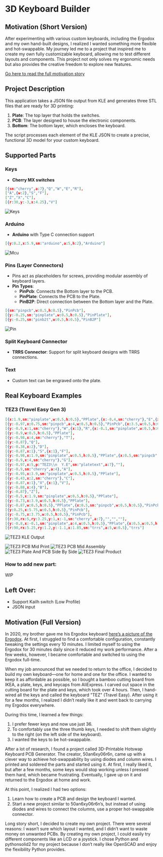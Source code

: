 # 3D Keyboard Builder

## Motivation (Short Version)

After experimenting with various custom keyboards, including the Ergodox and my own hand-built designs, I realized I wanted something more flexible and hot-swappable. My journey led me to a project that inspired me to create my own fully customizable keyboard, allowing me to test different layouts and components. This project not only solves my ergonomic needs but also provides the creative freedom to explore new features. <F12>

[Go here to read the full motivation story](#motivation-\(full-version\))


## Project Description

This application takes a JSON file output from KLE and generates three STL files that are ready for 3D printing:
1. **Plate**: The top layer that holds the switches.
2. **PCB**: The layer designed to house the electronic components.
3. **Bottom**: The bottom layer, which encloses the keyboard.

The script processes each element of the KLE JSON to create a precise, functional 3D model for your custom keyboard.

## Supported Parts

### Keys
- **Cherry MX switches**
```json
[{sm:"cherry",a:7},"Q","W","E","R"],
["A",{w:2},"S","F"],
["Z","X","C"],
[{r:30,y:-3,x:4.25},"V"]
```
![Keys](Documents/Keys.png)

### Arduino
- **Arduino** with Type C connection support
```json
[{y:0.2,x:5.9,sm:"arduino",a:5,h:2},"Arduino"]
```
![Mcu](Documents/MCU.png)

### Pins (Layer Connectors)
- Pins act as placeholders for screws, providing modular assembly of keyboard layers.
- **Pin Types**:
  - **PinPcb**: Connects the Bottom layer to the PCB.
  - **PinPlate**: Connects the PCB to the Plate.
  - **PinB2P**: Direct connection between the Bottom layer and the Plate.
```json
[{sm:"pinpcb",w:0.5,h:0.5},"PinPcb"],
[{y:-0.25,sm:"pinplate",w:0.5,h:0.5},"PinPlate"],
[{y:-0.25,sm:"pinb2t",w:0.5,h:0.5},"PinB2P"]
```
![Pin](Documents/Pins.png)


### Split Keyboard Connector
- **TRRS Connector**: Support for split keyboard designs with TRRS connections.

### Text
- Custom text can be engraved onto the plate.

## Real Keyboard Examples

### TEZ3 (Travel Easy Gen 3)

```json
[{x:1.9,sm:"pinplate",w:0.5,h:0.5},"PPlate",{x:-0.4,sm:"cherry"},"E",{x:2.3,sm:"arduino",a:5,h:2},"Arduino"],
[{y:-0.97,x:0.75,sm:"pinpcb",a:4,w:0.5,h:0.5},"PinPcb",{x:3.5,w:0.5,h:0.5},"PinPcb"],
[{y:-0.9,x:1,sm:"cherry"},"W",{x:1},"R",{x:-0.1,sm:"pinplate",w:0.5,h:0.5},"PPlate"],
[{y:-0.9,w:0.5,h:0.5},"PPlate"],
[{y:-0.98,x:4,sm:"cherry"},"T"],
[{y:-0.87},"Q"],
[{y:-0.38,x:2},"D"],
[{y:-0.87,x:1},"S",{x:1},"F"],
[{y:-0.98,x:1.9,sm:"pinplate",w:0.5,h:0.5},"PPlate",{x:0.5,sm:"pinpcb",w:0.5,h:0.5},"PinPcb"],
[{y:-0.9,x:4,sm:"cherry"},"G"],
[{y:-0.97,x:5,p:"TEZ3\\n  Y.E",sm:"platetext",a:7},""],
[{y:-0.9,sm:"cherry",a:4},"A"],
[{y:-0.95,x:3.9,sm:"pinplate",w:0.5,h:0.5},"PPlate"],
[{y:-0.43,x:2,sm:"cherry"},"C"],
[{y:-0.87,x:1},"X",{x:1},"V"],
[{y:-0.88,x:4},"B"],
[{y:-0.87},"Z"],
[{y:-0.5,x:1.9,sm:"pinplate",w:0.5,h:0.5},"PPlate"],
[{y:-0.73,x:3.9,w:0.5,h:0.5},"PPlate"],
[{y:-0.87,w:0.5,h:0.5},"PPlate",{x:0.5,sm:"pinpcb",w:0.5,h:0.5},"PinPcb"],
[{y:0.25,x:5.75,w:0.5,h:0.5},"PinPcb"],
[{y:-0.75,x:3.75,w:0.5,h:0.5},"PinPcb"],
[{r:30,rx:5,ry:3.25,y:1,x:-1,sm:"cherry",a:7},"","",""],
[{y:-0.8,x:-0.1,sm:"pinplate",a:4,w:0.5,h:0.5},"PPlate",{x:0.5,w:0.5,h:0.5},"PPlate"],
[{r:90,rx:5.25,ry:1.2,y:-1.1,x:1.85,sm:"trrs",a:5,w:0.5},"trrs"]
```
![TEZ3 KLE Output](Documents/tez3_kle.png)

![TEZ3 PCB Mid Print](Documents/tez3_pcb_mid_print.jpg)
![TEZ3 PCB Mid Assembly](Documents/tez3_pcb_mid_assemly.jpg)
![TEZ3 Plate And PCB Side By Side](Documents/tez3_plate_pcb_sidebyside.jpg)
![TEZ3 Final Product](Documents/tez3_final.jpg)

### How to add new part:
WIP


## Left Over:
* Support Kailh switch (Low Profile)
* JSON input

## Motivation (Full Version)

In 2020, my brother gave me his Ergodox keyboard [here’s a picture of the Ergodox](Documents/ergodox.jpg). At first, I struggled to find a comfortable configuration, constantly tweaking the settings every 10 minutes. I limited myself to using the Ergodox for 30 minutes daily since it reduced my work performance. After a few weeks, however, I became comfortable and switched to using the Ergodox full-time.

When my job announced that we needed to return to the office, I decided to build my own keyboard—one for home and one for the office. I wanted to keep it as affordable as possible, so I bought a bamboo cutting board from IKEA, a plate, keys, and keycaps from AliExpress. I carved out space in the cutting board for the plate and keys, which took over 4 hours. Then, I hand-wired all the keys and called the keyboard "TEZ" (Travel Easy). After using it for a few months, I realized I didn’t really like it and went back to carrying my Ergodox everywhere.

During this time, I learned a few things:
1. I prefer fewer keys and now use just 36.
2. To comfortably use the three thumb keys, I needed to shift them slightly to the right (on the left side of the keyboard).
3. I wanted the keys to be hot-swappable.

After a lot of research, I found a project called 3D-Printable Hotswap Keyboard PCB Generator. The creator, 50an6xy06r6n, came up with a clever way to achieve hot-swappability by using diodes and column wires. I printed and soldered the parts and started using it. At first, I really liked it, but after a few months, some keys would stop working unless I pressed them hard, which became frustrating. Eventually, I gave up on it and returned to the Ergodox at home and work.

At this point, I realized I had two options:

1. Learn how to create a PCB and design the keyboard I wanted.
2. Start a new project similar to 50an6xy06r6n’s, but instead of using diodes and wires to connect the columns, use a proper hot-swappable connector.

Long story short, I decided to create my own project. There were several reasons: I wasn’t sure which layout I wanted, and I didn’t want to waste money on unwanted PCBs. By creating my own project, I could easily try different components like an LCD or a joystick. I chose Python and pythonsolid2 for my project because I don’t really like OpenSCAD and enjoy the flexibility Python provides.
